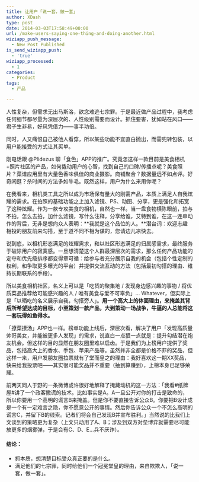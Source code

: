 ```yaml
---
title: 让用户「说一套，做一套」
author: XDash
type: post
date: 2014-03-03T17:58:49+00:00
url: /make-users-saying-one-thing-and-doing-another.html
wiziapp_push_message:
  - New Post Published
is_send_wiziapp_push:
  - 'true'
wiziapp_processed:
  - 1
categories:
  - Product
tags:
  - 产品

---
```

人性复杂，但需求无出马斯洛，欲念难逃七宗罪。于是最近做产品过程中，我考虑任何细节都尽量为深层次的、人性级别需要而设计。抓住要害，犹如站在风口——君子生非易，好风凭借力——事半功倍。

同时，人又痛恨自己被他人看穿，所以某些功能不宜直白抛出，而需兜转包装，以用户能接受的方式让其买单。

刚电话跟 @Plidezus 聊「食色」APP的推广。究竟怎这样一款目前是美食相机+照片社区的产品，如何撬动用户的心智，找到自己的口碑/传播点呢？美食照片？菜谱应用里有大量色香味俱佳的商业摄影。商铺聚合？数据量远不如点评。好奇闲逛？杀时间的方法多如牛毛。既然这样，用户为什么来用你呢？

在我看来，相机类工具之所以成为市场保有量大的刚需产品，本质上满足人自我炫耀的需求。在拍照的基础功能之上加入滤镜、PS、动图、分享，更是强化和拓宽了这种炫耀。作为一款专攻美食的相机，自然也一样。当一盘食物横陈眼前，拍与不拍，怎么去拍，加什么滤镜，写什么注释，分享给谁，艾特到谁，在这一连串动作的背后，无非是想向众人表明：**我就是这个品位的人。**潜台词：欢迎志趣相投的朋友前来勾搭，至于道不同不相为谋的，您请边儿凉快去。

说到底，以相机形态满足的炫耀需求，和以社区形态满足的归属感需求，最终服务于破除用户的寂寞感。一旦想清楚这个人群最深层次的需求，那么任何产品功能的定夺和优先级排序都变得章可循：给参与者充分展示自我的机会（包括个性定制的权利，和争取更多曝光的平台）并提供交流互动的方法（包括最初勾搭的理由、维持长期联系的手段）。

所以美食相机社区，名义上可以是「吃货的聚集地 / 发现身边感兴趣的事物 / 将优质菜品推荐给可能感兴趣的人 / 唯有美食与爱不可辜负」… Whatever，但实际上是「以晒吃的名义展示自我，勾搭旁人」。**用一个高大上的体面理由，来掩盖其背后所希望达成的目标，小至策划一款产品，大到策动一场战争，牛逼的人总能将这一套玩得如鱼得水。**

「撩菜撩汤」APP也一样。榜单功能上线后，深层次看，解决了用户「发现高质量帅哥美女，并能被更多人发现」的需求，说直白一点狠一点就是：提升勾结潜在炮友机会。但这样的目的显然在朋友圈里难以启齿。于是我们为上榜用户提供了奖品，包括高大上的香水、手包、苹果产品等。虽然并非全都是价格不菲的奖品，但这样一来，用户发朋友圈拉票就有了堂而皇之的理由：我好喜欢这一期XX奖品，快来给我投票吧——其实很可能奖品并不重要（抽到算赚到），上榜本身已足够荣耀。

前两天同人于野的一条微博或许很好地解释了掩藏动机的这一方法：「我看#纸牌屋#讲了一个政客撒谎的技术。比如事实是A。A一旦公开对你的打击是致命的，所以你要用一个高明的谎言B来掩盖。但是你不要直接告诉公众B。你要把B设计成是一个有一定难言之隐，你不愿意公开的事情。然后你告诉公众一个不怎么高明的谎言C，并留下B的线索。记者们将会自己发现B并宣布胜利。」当然说的比我们上文谈到的策略更为复杂（上文只动用了A、B；涉及到双方对垒博弈就需要尽可能放更多的烟雾弹，于是会有C、D、E…兵不厌诈）。

#### 结论：

  * 抓本质，想清楚目标受众真正要的是什么。
  * 满足他们的七宗罪，同时给他们一个冠冕堂皇的理由，来自欺欺人，「说一套，做一套」。